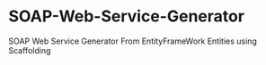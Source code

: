 # SOAP-Web-Service-Generator
SOAP Web Service Generator From EntityFrameWork Entities using Scaffolding
